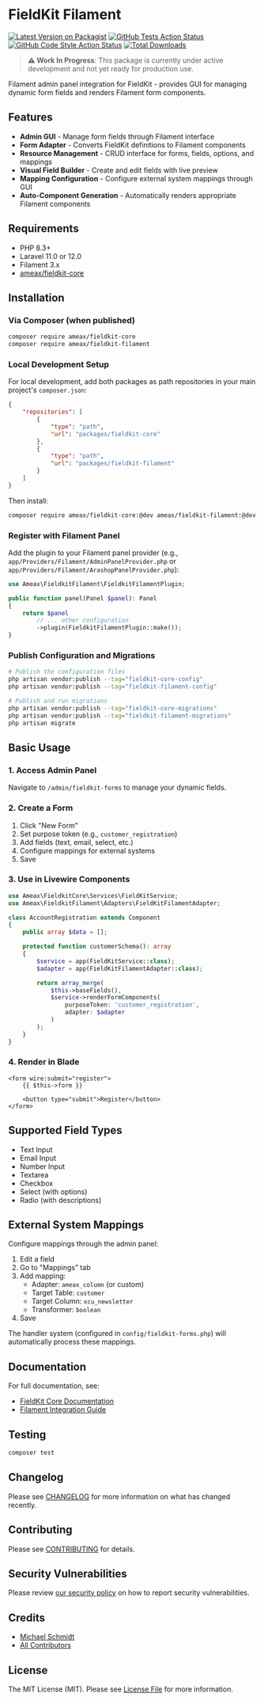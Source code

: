 # FieldKit Filament

[![Latest Version on Packagist](https://img.shields.io/packagist/v/ameax/fieldkit-filament.svg?style=flat-square)](https://packagist.org/packages/ameax/fieldkit-filament)
[![GitHub Tests Action Status](https://img.shields.io/github/actions/workflow/status/ameax/fieldkit-filament/run-tests.yml?branch=main&label=tests&style=flat-square)](https://github.com/ameax/fieldkit-filament/actions?query=workflow%3Arun-tests+branch%3Amain)
[![GitHub Code Style Action Status](https://img.shields.io/github/actions/workflow/status/ameax/fieldkit-filament/fix-php-code-style-issues.yml?branch=main&label=code%20style&style=flat-square)](https://github.com/ameax/fieldkit-filament/actions?query=workflow%3A"Fix+PHP+code+style+issues"+branch%3Amain)
[![Total Downloads](https://img.shields.io/packagist/dt/ameax/fieldkit-filament.svg?style=flat-square)](https://packagist.org/packages/ameax/fieldkit-filament)

> **⚠️ Work In Progress**: This package is currently under active development and not yet ready for production use.

Filament admin panel integration for FieldKit - provides GUI for managing dynamic form fields and renders Filament form components.

## Features

- **Admin GUI** - Manage form fields through Filament interface
- **Form Adapter** - Converts FieldKit definitions to Filament components
- **Resource Management** - CRUD interface for forms, fields, options, and mappings
- **Visual Field Builder** - Create and edit fields with live preview
- **Mapping Configuration** - Configure external system mappings through GUI
- **Auto-Component Generation** - Automatically renders appropriate Filament components

## Requirements

- PHP 8.3+
- Laravel 11.0 or 12.0
- Filament 3.x
- [ameax/fieldkit-core](https://github.com/ameax/fieldkit-core)

## Installation

### Via Composer (when published)

```bash
composer require ameax/fieldkit-core
composer require ameax/fieldkit-filament
```

### Local Development Setup

For local development, add both packages as path repositories in your main project's `composer.json`:

```json
{
    "repositories": [
        {
            "type": "path",
            "url": "packages/fieldkit-core"
        },
        {
            "type": "path",
            "url": "packages/fieldkit-filament"
        }
    ]
}
```

Then install:

```bash
composer require ameax/fieldkit-core:@dev ameax/fieldkit-filament:@dev
```

### Register with Filament Panel

Add the plugin to your Filament panel provider (e.g., `app/Providers/Filament/AdminPanelProvider.php` or `app/Providers/Filament/ArashopPanelProvider.php`):

```php
use Ameax\FieldkitFilament\FieldkitFilamentPlugin;

public function panel(Panel $panel): Panel
{
    return $panel
        // ... other configuration
        ->plugin(FieldkitFilamentPlugin::make());
}
```

### Publish Configuration and Migrations

```bash
# Publish the configuration files
php artisan vendor:publish --tag="fieldkit-core-config"
php artisan vendor:publish --tag="fieldkit-filament-config"

# Publish and run migrations
php artisan vendor:publish --tag="fieldkit-core-migrations"
php artisan vendor:publish --tag="fieldkit-filament-migrations"
php artisan migrate
```

## Basic Usage

### 1. Access Admin Panel

Navigate to `/admin/fieldkit-forms` to manage your dynamic fields.

### 2. Create a Form

1. Click "New Form"
2. Set purpose token (e.g., `customer_registration`)
3. Add fields (text, email, select, etc.)
4. Configure mappings for external systems
5. Save

### 3. Use in Livewire Components

```php
use Ameax\FieldkitCore\Services\FieldKitService;
use Ameax\FieldkitFilament\Adapters\FieldKitFilamentAdapter;

class AccountRegistration extends Component
{
    public array $data = [];

    protected function customerSchema(): array
    {
        $service = app(FieldKitService::class);
        $adapter = app(FieldKitFilamentAdapter::class);

        return array_merge(
            $this->baseFields(),
            $service->renderFormComponents(
                purposeToken: 'customer_registration',
                adapter: $adapter
            )
        );
    }
}
```

### 4. Render in Blade

```blade
<form wire:submit="register">
    {{ $this->form }}

    <button type="submit">Register</button>
</form>
```

## Supported Field Types

- Text Input
- Email Input
- Number Input
- Textarea
- Checkbox
- Select (with options)
- Radio (with descriptions)

## External System Mappings

Configure mappings through the admin panel:

1. Edit a field
2. Go to "Mappings" tab
3. Add mapping:
   - Adapter: `ameax_column` (or custom)
   - Target Table: `customer`
   - Target Column: `xcu_newsletter`
   - Transformer: `boolean`
4. Save

The handler system (configured in `config/fieldkit-forms.php`) will automatically process these mappings.

## Documentation

For full documentation, see:

- [FieldKit Core Documentation](https://github.com/ameax/fieldkit-core/tree/main/docs)
- [Filament Integration Guide](https://github.com/ameax/fieldkit-core/blob/main/docs/filament/installation.md)

## Testing

```bash
composer test
```

## Changelog

Please see [CHANGELOG](CHANGELOG.md) for more information on what has changed recently.

## Contributing

Please see [CONTRIBUTING](CONTRIBUTING.md) for details.

## Security Vulnerabilities

Please review [our security policy](../../security/policy) on how to report security vulnerabilities.

## Credits

- [Michael Schmidt](https://github.com/ms-aranes)
- [All Contributors](../../contributors)

## License

The MIT License (MIT). Please see [License File](LICENSE.md) for more information.
